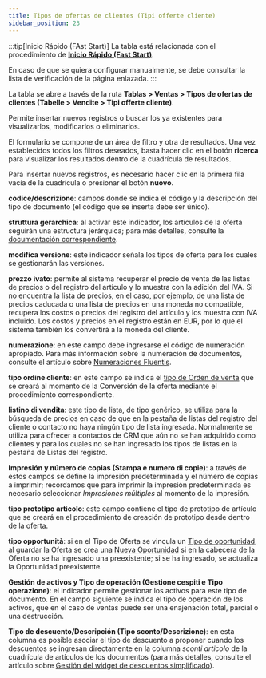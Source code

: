 ```yaml
---
title: Tipos de ofertas de clientes (Tipi offerte cliente)
sidebar_position: 23
---
```


:::tip[Inicio Rápido (FAst Start)]
La tabla está relacionada con el procedimiento de [**Inicio Rápido (Fast Start)**](/docs/guide/fast-start).

En caso de que se quiera configurar manualmente, se debe consultar la lista de verificación de la página enlazada.
:::

La tabla se abre a través de la ruta **Tablas > Ventas > Tipos de ofertas de clientes (Tabelle > Vendite > Tipi offerte cliente)**.

Permite insertar nuevos registros o buscar los ya existentes para visualizarlos, modificarlos o eliminarlos.

El formulario se compone de un área de filtro y otra de resultados. Una vez establecidos todos los filtros deseados, basta hacer clic en el botón **ricerca** para visualizar los resultados dentro de la cuadrícula de resultados.

Para insertar nuevos registros, es necesario hacer clic en la primera fila vacía de la cuadrícula o presionar el botón **nuovo**.

**codice/descrizione**: campos donde se indica el código y la descripción del tipo de documento (el código que se inserta debe ser único).

**struttura gerarchica**: al activar este indicador, los artículos de la oferta seguirán una estructura jerárquica; para más detalles, consulte la [documentación correspondiente](/docs/sales/offers/insert-offer).

**modifica versione**: este indicador señala los tipos de oferta para los cuales se gestionarán las versiones.

**prezzo ivato**: permite al sistema recuperar el precio de venta de las listas de precios o del registro del artículo y lo muestra con la adición del IVA. Si no encuentra la lista de precios, en el caso, por ejemplo, de una lista de precios caducada o una lista de precios en una moneda no compatible, recupera los costos o precios del registro del artículo y los muestra con IVA incluido. Los costos y precios en el registro están en EUR, por lo que el sistema también los convertirá a la moneda del cliente.

**numerazione**: en este campo debe ingresarse el código de numeración apropiado. Para más información sobre la numeración de documentos, consulte el artículo sobre [Numeraciones Fluentis](/docs/configurations/tables/fluentis-numerations).

**tipo ordine cliente**: en este campo se indica el [tipo de Orden de venta](/docs/configurations/tables/sales/sales-order-types) que se creará al momento de la Conversión de la oferta mediante el procedimiento correspondiente.

**listino di vendita**: este tipo de lista, de tipo genérico, se utiliza para la búsqueda de precios en caso de que en la pestaña de listas del registro del cliente o contacto no haya ningún tipo de lista ingresada. Normalmente se utiliza para ofrecer a contactos de CRM que aún no se han adquirido como clientes y para los cuales no se han ingresado los tipos de listas en la pestaña de Listas del registro.

**Impresión y número de copias (Stampa e numero di copie)**: a través de estos campos se define la impresión predeterminada y el número de copias a imprimir; recordamos que para imprimir la impresión predeterminada es necesario seleccionar *Impresiones múltiples* al momento de la impresión.

**tipo prototipo articolo**: este campo contiene el tipo de prototipo de artículo que se creará en el procedimiento de creación de prototipo desde dentro de la oferta.

**tipo opportunità**: si en el Tipo de Oferta se vincula un [Tipo de oportunidad](/docs/configurations/tables/crm/opportunities/opportunity-type), al guardar la Oferta se crea una [Nueva Oportunidad](/docs/crm/chance/new-chance) si en la cabecera de la Oferta no se ha ingresado una preexistente; si se ha ingresado, se actualiza la Oportunidad preexistente.

**Gestión de activos y Tipo de operación (Gestione cespiti e Tipo operazione)**: el indicador permite gestionar los activos para este tipo de documento. En el campo siguiente se indica el tipo de operación de los activos, que en el caso de ventas puede ser una enajenación total, parcial o una destrucción.

**Tipo de descuento/Descripción (Tipo sconto/Descrizione)**: en esta columna es posible asociar el tipo de descuento a proponer cuando los descuentos se ingresan directamente en la columna *sconti articolo* de la cuadrícula de artículos de los documentos (para más detalles, consulte el artículo sobre [Gestión del widget de descuentos simplificado](/docs/sales/sales-flow/discount-widget)).